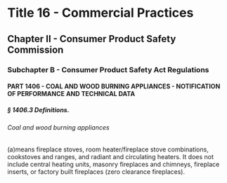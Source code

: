 
# Title 16 - Commercial Practices
## Chapter II - Consumer Product Safety Commission
### Subchapter B - Consumer Product Safety Act Regulations
#### PART 1406 - COAL AND WOOD BURNING APPLIANCES - NOTIFICATION OF PERFORMANCE AND TECHNICAL DATA
##### § 1406.3 Definitions.
###### Coal and wood burning appliances

(a)means fireplace stoves, room heater/fireplace stove combinations, cookstoves and ranges, and radiant and circulating heaters. It does not include central heating units, masonry fireplaces and chimneys, fireplace inserts, or factory built fireplaces (zero clearance fireplaces).
